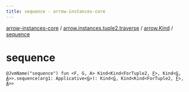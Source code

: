 ```yaml
---
title: sequence - arrow-instances-core
---
```


[arrow-instances-core](../../index.html) / [arrow.instances.tuple2.traverse](../index.html) / [arrow.Kind](index.html) / [sequence](./sequence.html)

# sequence

`@JvmName("sequence") fun <F, G, A> Kind<Kind<ForTuple2, `[`F`](sequence.html#F)`>, Kind<`[`G`](sequence.html#G)`, `[`A`](sequence.html#A)`>>.sequence(arg1: Applicative<`[`G`](sequence.html#G)`>): Kind<`[`G`](sequence.html#G)`, Kind<Kind<ForTuple2, `[`F`](sequence.html#F)`>, `[`A`](sequence.html#A)`>>`